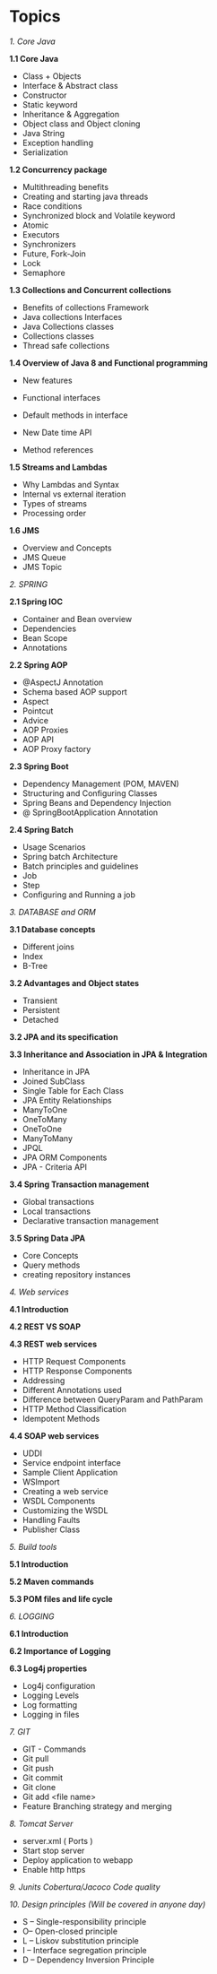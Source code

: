 # Topics

*1. Core Java*

**1.1 Core Java**

- Class + Objects
- Interface &amp; Abstract class
- Constructor
- Static keyword
- Inheritance &amp; Aggregation
- Object class and Object cloning
- Java String
- Exception handling
- Serialization

**1.2 Concurrency package**

- Multithreading benefits
- Creating and starting java threads
- Race conditions
- Synchronized block and Volatile keyword
- Atomic
- Executors
- Synchronizers
- Future, Fork-Join
- Lock
- Semaphore

**1.3 Collections and Concurrent collections**

- Benefits of collections Framework
- Java collections Interfaces
- Java Collections classes
- Collections classes
- Thread safe collections

**1.4 Overview of Java 8 and Functional programming**

- New features
- Functional interfaces
- Default methods in interface
- New Date time API

- Method references

**1.5 Streams and Lambdas**

- Why Lambdas and Syntax
- Internal vs external iteration
- Types of streams
- Processing order

**1.6 JMS**

- Overview and Concepts
- JMS Queue
- JMS Topic

*2. SPRING*

**2.1 Spring IOC**

- Container and Bean overview
- Dependencies
- Bean Scope
- Annotations

**2.2 Spring AOP**

- @AspectJ Annotation
- Schema based AOP support
- Aspect
- Pointcut
- Advice
- AOP Proxies
- AOP API
- AOP Proxy factory

**2.3 Spring Boot**

- Dependency Management (POM, MAVEN)
- Structuring and Configuring Classes
- Spring Beans and Dependency Injection
- @ SpringBootApplication Annotation

**2.4 Spring Batch**

- Usage Scenarios
- Spring batch Architecture
- Batch principles and guidelines
- Job
- Step
- Configuring and Running a job

*3. DATABASE and ORM*

**3.1 Database concepts**

- Different joins
- Index
- B-Tree

**3.2 Advantages and Object states**

- Transient
- Persistent
- Detached

**3.2 JPA and its specification**

**3.3 Inheritance and Association in JPA &amp; Integration**

- Inheritance in JPA
- Joined SubClass
- Single Table for Each Class
- JPA Entity Relationships
- ManyToOne
- OneToMany
- OneToOne
- ManyToMany
- JPQL
- JPA ORM Components
- JPA - Criteria API

**3.4 Spring Transaction management**

- Global transactions
- Local transactions
- Declarative transaction management

**3.5 Spring Data JPA**

- Core Concepts
- Query methods
- creating repository instances

*4. Web services*

**4.1 Introduction**

**4.2 REST VS SOAP**

**4.3 REST web services**

  - HTTP Request Components
  - HTTP Response Components
  - Addressing
  - Different Annotations used
  - Difference between QueryParam and PathParam
  - HTTP Method Classification
  - Idempotent Methods

**4.4 SOAP web services**

- UDDI
- Service endpoint interface
- Sample Client Application
- WSImport
- Creating a web service
- WSDL Components
- Customizing the WSDL
- Handling Faults
- Publisher Class

*5. Build tools*

**5.1 Introduction**

**5.2 Maven commands**

**5.3 POM files and life cycle**

*6. LOGGING*

**6.1 Introduction**

**6.2 Importance of Logging**

**6.3 Log4j properties**

- Log4j configuration
- Logging Levels
- Log formatting
- Logging in files

*7.  GIT*

- GIT - Commands
- Git pull
- Git push
- Git commit
- Git clone
- Git add &lt;file name&gt;
- Feature Branching strategy and merging

*8. Tomcat Server*

- server.xml  ( Ports )
- Start stop server
- Deploy application to webapp
- Enable http https

*9. Junits Cobertura/Jacoco Code quality*

*10. Design principles (Will be covered in anyone day)*

- S – Single-responsibility principle
- O– Open-closed principle
- L – Liskov substitution principle
- I – Interface segregation principle
- D – Dependency Inversion Principle
